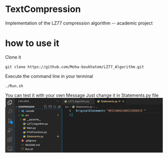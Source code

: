 # TextCompression
Implementation of the LZ77 compression algorithm -- academic project

# how to use it

Clone it 
```
git clone https://github.com/Moha-boukhatem/LZ77_Algorithm.git
```

Execute the command line in your terminal 

```
./Run.sh
```
You can test it with your own Message Just change it in Statements.py file 
![Screenshot](screenshot.png)
